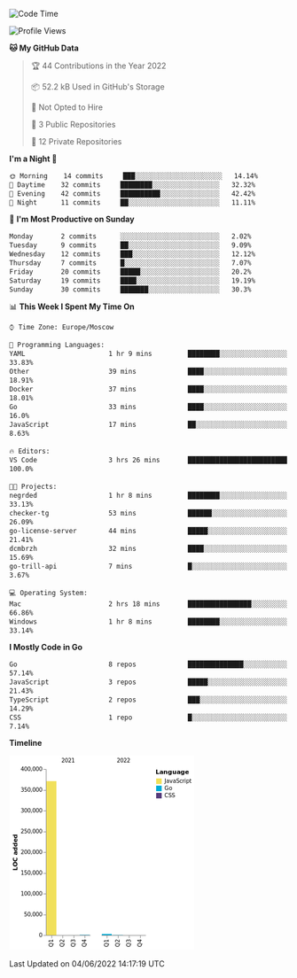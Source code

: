 <!--START_SECTION:waka-->
![Code Time](http://img.shields.io/badge/Code%20Time-321%20hrs%2038%20mins-blue)

![Profile Views](http://img.shields.io/badge/Profile%20Views-0-blue)

**🐱 My GitHub Data** 

> 🏆 44 Contributions in the Year 2022
 > 
> 📦 52.2 kB Used in GitHub's Storage 
 > 
> 🚫 Not Opted to Hire
 > 
> 📜 3 Public Repositories 
 > 
> 🔑 12 Private Repositories  
 > 
**I'm a Night 🦉** 

```text
🌞 Morning    14 commits     ███░░░░░░░░░░░░░░░░░░░░░░   14.14% 
🌆 Daytime    32 commits     ████████░░░░░░░░░░░░░░░░░   32.32% 
🌃 Evening    42 commits     ██████████░░░░░░░░░░░░░░░   42.42% 
🌙 Night      11 commits     ██░░░░░░░░░░░░░░░░░░░░░░░   11.11%

```
📅 **I'm Most Productive on Sunday** 

```text
Monday       2 commits      ░░░░░░░░░░░░░░░░░░░░░░░░░   2.02% 
Tuesday      9 commits      ██░░░░░░░░░░░░░░░░░░░░░░░   9.09% 
Wednesday    12 commits     ███░░░░░░░░░░░░░░░░░░░░░░   12.12% 
Thursday     7 commits      █░░░░░░░░░░░░░░░░░░░░░░░░   7.07% 
Friday       20 commits     █████░░░░░░░░░░░░░░░░░░░░   20.2% 
Saturday     19 commits     ████░░░░░░░░░░░░░░░░░░░░░   19.19% 
Sunday       30 commits     ███████░░░░░░░░░░░░░░░░░░   30.3%

```


📊 **This Week I Spent My Time On** 

```text
⌚︎ Time Zone: Europe/Moscow

💬 Programming Languages: 
YAML                     1 hr 9 mins         ████████░░░░░░░░░░░░░░░░░   33.83% 
Other                    39 mins             ████░░░░░░░░░░░░░░░░░░░░░   18.91% 
Docker                   37 mins             ████░░░░░░░░░░░░░░░░░░░░░   18.01% 
Go                       33 mins             ████░░░░░░░░░░░░░░░░░░░░░   16.0% 
JavaScript               17 mins             ██░░░░░░░░░░░░░░░░░░░░░░░   8.63%

🔥 Editors: 
VS Code                  3 hrs 26 mins       █████████████████████████   100.0%

🐱‍💻 Projects: 
negrded                  1 hr 8 mins         ████████░░░░░░░░░░░░░░░░░   33.13% 
checker-tg               53 mins             ██████░░░░░░░░░░░░░░░░░░░   26.09% 
go-license-server        44 mins             █████░░░░░░░░░░░░░░░░░░░░   21.41% 
dcmbrzh                  32 mins             ████░░░░░░░░░░░░░░░░░░░░░   15.69% 
go-trill-api             7 mins              █░░░░░░░░░░░░░░░░░░░░░░░░   3.67%

💻 Operating System: 
Mac                      2 hrs 18 mins       ████████████████░░░░░░░░░   66.86% 
Windows                  1 hr 8 mins         ████████░░░░░░░░░░░░░░░░░   33.14%

```

**I Mostly Code in Go** 

```text
Go                       8 repos             ██████████████░░░░░░░░░░░   57.14% 
JavaScript               3 repos             █████░░░░░░░░░░░░░░░░░░░░   21.43% 
TypeScript               2 repos             ███░░░░░░░░░░░░░░░░░░░░░░   14.29% 
CSS                      1 repo              █░░░░░░░░░░░░░░░░░░░░░░░░   7.14%

```


**Timeline**

![Chart not found](https://raw.githubusercontent.com/jeezft/jeezft/main/charts/bar_graph.png) 


 Last Updated on 04/06/2022 14:17:19 UTC
<!--END_SECTION:waka-->
